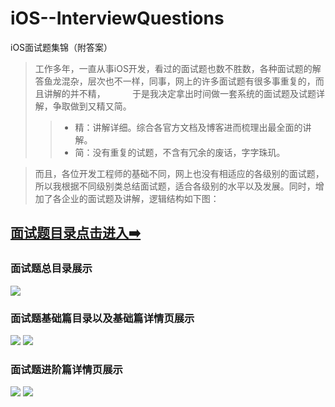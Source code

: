 # iOS--InterviewQuestions
iOS面试题集锦（附答案）

>工作多年，一直从事iOS开发，看过的面试题也数不胜数，各种面试题的解答鱼龙混杂，层次也不一样，同事，网上的许多面试题有很多事重复的，而且讲解的并不精，           于是我决定拿出时间做一套系统的面试题及试题详解，争取做到又精又简。  <br>
>>* 精：讲解详细。综合各官方文档及博客进而梳理出最全面的讲解。  <br>
>>* 简：没有重复的试题，不含有冗余的废话，字字珠玑。  <br>

>而且，各位开发工程师的基础不同，网上也没有相适应的各级别的面试题，所以我根据不同级别类总结面试题，适合各级别的水平以及发展。同时，增加了各企业的面试题及讲解，逻辑结构如下图：  <br>


## [面试题目录点击进入➡️](https://github.com/liyuunxiangGit/iOS--InterviewQuestions/blob/master/面试题总目录.md)

### 面试题总目录展示
![](https://github.com/liyuunxiangGit/iOS--InterviewQuestions/blob/master/imageFile/面试题总目录.PNG)

### 面试题基础篇目录以及基础篇详情页展示
![](https://github.com/liyuunxiangGit/iOS--InterviewQuestions/blob/master/imageFile/面试题基础篇目录.PNG)
![](https://github.com/liyuunxiangGit/iOS--InterviewQuestions/blob/master/imageFile/面试题基础篇详情页.PNG)
### 面试题进阶篇详情页展示
![](https://github.com/liyuunxiangGit/iOS--InterviewQuestions/blob/master/imageFile/面试题进阶篇详情页.PNG)
![](https://github.com/liyuunxiangGit/iOS--InterviewQuestions/blob/master/imageFile/面试题详情页页面内容.PNG)

